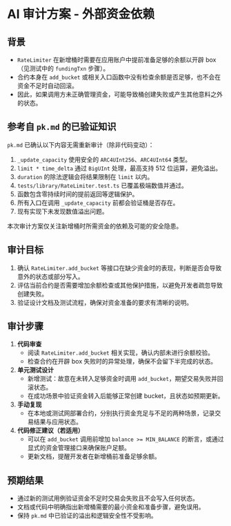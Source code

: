 # AI 审计方案 - 外部资金依赖

## 背景
- `RateLimiter` 在新增桶时需要在应用账户中提前准备足够的余额以开辟 box（见测试中的 `fundingTxn` 步骤）。
- 合约本身在 `add_bucket` 或相关入口函数中没有检查余额是否足够，也不会在资金不足时自动回滚。
- 因此，如果调用方未正确管理资金，可能导致桶创建失败或产生其他意料之外的状态。

## 参考自 `pk.md` 的已验证知识
`pk.md` 已确认以下内容无需重新审计（除非代码变动）：
1. `_update_capacity` 使用安全的 `ARC4UInt256`、`ARC4UInt64` 类型。
2. `limit * time_delta` 通过 `BigUInt` 处理，最高支持 512 位运算，避免溢出。
3. `duration` 的除法逻辑会将结果限制在 `limit` 以内。
4. `tests/library/RateLimiter.test.ts` 已覆盖极端数值并通过。
5. 函数包含零持续时间的提前返回等逻辑保护。
6. 所有入口在调用 `_update_capacity` 前都会验证桶是否存在。
7. 现有实现下未发现数值溢出问题。

本次审计方案仅关注新增桶时所需资金的依赖及可能的安全隐患。

## 审计目标
1. 确认 `RateLimiter.add_bucket` 等接口在缺少资金时的表现，判断是否会导致意外的状态或部分写入。
2. 评估当前合约是否需要增加余额检查或其他保护措施，以避免开发者疏忽导致创建失败。
3. 验证设计文档及测试流程，确保对资金准备的要求有清晰的说明。

## 审计步骤
1. **代码审查**
   - 阅读 `RateLimiter.add_bucket` 相关实现，确认内部未进行余额校验。
   - 检查合约在开辟 box 失败时的异常处理，确保不会留下半完成的状态。
2. **单元测试设计**
   - 新增测试：故意在未转入足够资金时调用 `add_bucket`，期望交易失败并回滚状态。
   - 在成功场景中验证资金转入后能够正常创建 bucket，且状态如预期更新。
3. **手动复现**
   - 在本地或测试网部署合约，分别执行资金充足与不足的两种场景，记录交易结果与应用状态。
4. **代码修正建议（若适用）**
   - 可以在 `add_bucket` 调用前增加 `balance >= MIN_BALANCE` 的断言，或通过显式的资金管理接口来确保账户足额。
   - 更新文档，提醒开发者在新增桶前准备足够余额。

## 预期结果
- 通过新的测试用例验证资金不足时交易会失败且不会写入任何状态。
- 文档或代码中明确指出新增桶需要的最小资金和准备步骤，避免误用。
- 保持 `pk.md` 中已验证的溢出和逻辑安全性不受影响。